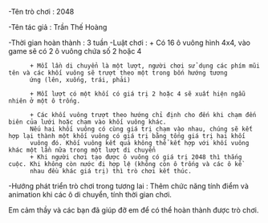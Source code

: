 -Tên trò chơi : 2048

-Tên tác giả : Trần Thế Hoàng

-Thời gian hoàn thành : 3 tuần
-Luật chơi : 
          + Có 16 ô vuông hình 4x4, vào game sẽ có 2 ô vuông chứa số 2 hoặc 4
          
          + Mỗi lần di chuyển là một lượt, người chơi sử dụng các phím mũi tên và các khối vuông sẽ trượt theo một trong bốn hướng tương   
          ứng (lên, xuống, trái, phải)
          
          + Mỗi lượt có một khối có giá trị 2 hoặc 4 sẽ xuất hiện ngẫu nhiên ở một ô trống. 
          
          + Các khối vuông trượt theo hướng chỉ định cho đến khi chạm đến biên của lưới hoặc chạm vào khối vuông khác.
          Nếu hai khối vuông có cùng giá trị chạm vào nhau, chúng sẽ kết hợp lại thành một khối vuông có giá trị bằng tổng giá trị hai khối
          vuông đó. Khối vuông kết quả không thể kết hợp với khối vuông khác một lần nữa trong một lượt di chuyển
          + Khi người chơi tạo được ô vuông có giá trị 2048 thì thắng cuộc. Khi không còn nước đi hợp lệ (không còn ô trống và các ô kề   
          nhau đều khác giá trị) thì trò chơi kết thúc.
          
-Hướng phát triển trò chơi trong tương lai : Thêm chức năng tính điểm và animation khi các ô di chuyển, tính thời gian chơi. 


Em cảm thầy và các bạn đã giúp đỡ em để có thể hoàn thành được trò chơi.
